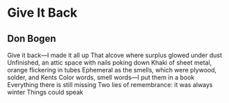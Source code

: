 # Give It Back
## Don Bogen
Give it back—I made it all up
That alcove where surplus glowed under dust
Unfinished, an attic space with nails poking down
Khaki of sheet metal, orange flickering in tubes
Ephemeral as the smells, which were plywood, solder, and Kents
Color words, smell words—I put them in a book
Everything there is still missing
Two lies of remembrance: it was always winter
Things could speak